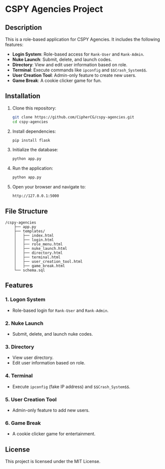 # CSPY Agencies Project

## Description
This is a role-based application for CSPY Agencies. It includes the following features:
- **Login System**: Role-based access for `Rank-User` and `Rank-Admin`.
- **Nuke Launch**: Submit, delete, and launch codes.
- **Directory**: View and edit user information based on role.
- **Terminal**: Execute commands like `ipconfig` and `$$Crash_System$$`.
- **User Creation Tool**: Admin-only feature to create new users.
- **Game Break**: A cookie clicker game for fun.

## Installation
1. Clone this repository:
   ```bash
   git clone https://github.com/CipherCG/cspy-agencies.git
   cd cspy-agencies
   ```

2. Install dependencies:
   ```bash
   pip install flask
   ```

3. Initialize the database:
   ```bash
   python app.py
   ```

4. Run the application:
   ```bash
   python app.py
   ```

5. Open your browser and navigate to:
   ```
   http://127.0.0.1:5000
   ```

## File Structure
```
/cspy-agencies
    ├── app.py
    ├── templates/
    │   ├── index.html
    │   ├── login.html
    │   ├── role_menu.html
    │   ├── nuke_launch.html
    │   ├── directory.html
    │   ├── terminal.html
    │   ├── user_creation_tool.html
    │   ├── game_break.html
    └── schema.sql
```

## Features
### 1. Logon System
- Role-based login for `Rank-User` and `Rank-Admin`.

### 2. Nuke Launch
- Submit, delete, and launch nuke codes.

### 3. Directory
- View user directory.
- Edit user information based on role.

### 4. Terminal
- Execute `ipconfig` (fake IP address) and `$$Crash_System$$`.

### 5. User Creation Tool
- Admin-only feature to add new users.

### 6. Game Break
- A cookie clicker game for entertainment.

## License
This project is licensed under the MIT License.
